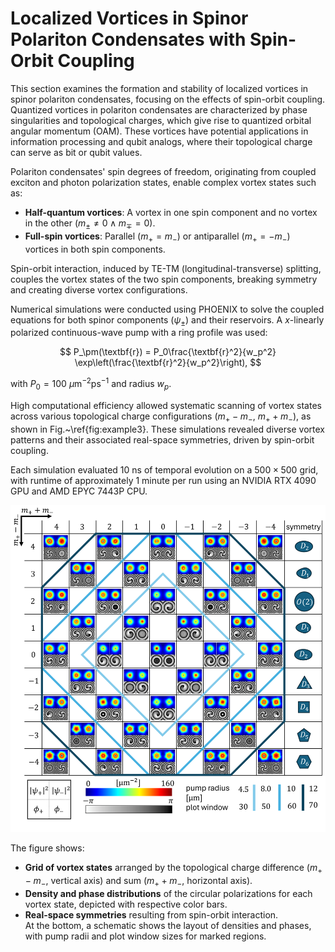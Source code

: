 # Localized Vortices in Spinor Polariton Condensates with Spin-Orbit Coupling

This section examines the formation and stability of localized vortices in spinor polariton condensates, focusing on the effects of spin-orbit coupling. Quantized vortices in polariton condensates are characterized by phase singularities and topological charges, which give rise to quantized orbital angular momentum (OAM). These vortices have potential applications in information processing and qubit analogs, where their topological charge can serve as bit or qubit values.

Polariton condensates' spin degrees of freedom, originating from coupled exciton and photon polarization states, enable complex vortex states such as:
- **Half-quantum vortices**: A vortex in one spin component and no vortex in the other ($m_\pm \neq 0 \wedge m_\mp = 0$).
- **Full-spin vortices**: Parallel ($m_+ = m_-$) or antiparallel ($m_+ = -m_-$) vortices in both spin components.

Spin-orbit interaction, induced by TE-TM (longitudinal-transverse) splitting, couples the vortex states of the two spin components, breaking symmetry and creating diverse vortex configurations.

Numerical simulations were conducted using PHOENIX to solve the coupled equations for both spinor components ($\psi_\pm$) and their reservoirs. A $x$-linearly polarized continuous-wave pump with a ring profile was used:

$$
P_\pm(\textbf{r}) = P_0\frac{\textbf{r}^2}{w_p^2} \exp\left(\frac{\textbf{r}^2}{w_p^2}\right),
$$

with $P_0 = 100~\mu\text{m}^{-2}\text{ps}^{-1}$ and radius $w_p$.

High computational efficiency allowed systematic scanning of vortex states across various topological charge configurations ($m_+ - m_-$, $m_+ + m_-$), as shown in Fig.~\ref{fig:example3}. These simulations revealed diverse vortex patterns and their associated real-space symmetries, driven by spin-orbit coupling.

Each simulation evaluated $10~\text{ns}$ of temporal evolution on a $500 \times 500$ grid, with runtime of approximately 1 minute per run using an NVIDIA RTX 4090 GPU and AMD EPYC 7443P CPU. 

![example3_overview_with_symmetries_tc.png](example3_overview_with_symmetries_tc.png)

The figure shows:  
- **Grid of vortex states** arranged by the topological charge difference ($m_+ - m_-$, vertical axis) and sum ($m_+ + m_-$, horizontal axis).  
- **Density and phase distributions** of the circular polarizations for each vortex state, depicted with respective color bars.  
- **Real-space symmetries** resulting from spin-orbit interaction.  
At the bottom, a schematic shows the layout of densities and phases, with pump radii and plot window sizes for marked regions.
